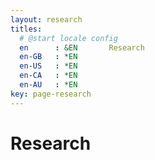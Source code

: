 ```yaml
---
layout: research
titles:
  # @start locale config
  en      : &EN       Research
  en-GB   : *EN
  en-US   : *EN
  en-CA   : *EN
  en-AU   : *EN
key: page-research
---
```


# Research

<!-- The current research conducted at DM comprises three groups: -->